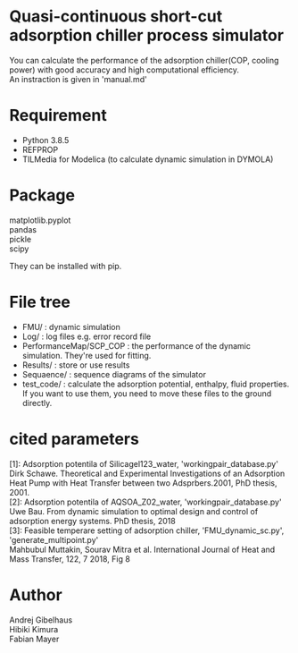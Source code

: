 # Quasi-continuous short-cut adsorption chiller process simulator
You can calculate the performance of the adsorption chiller(COP, cooling power) with good accuracy and high computational efficiency.  
An instraction is given in 'manual.md'


# Requirement
* Python 3.8.5  
* REFPROP  
* TILMedia for Modelica (to calculate dynamic simulation in DYMOLA)  

# Package 
matplotlib.pyplot  
pandas  
pickle  
scipy   

They can be installed with pip.

# File tree
* FMU/ : dynamic simulation  
* Log/ : log files e.g. error record file  
* PerformanceMap/SCP_COP : the performance of the dynamic simulation. They're used for fitting.
* Results/ : store or use results
* Sequaence/ : sequence diagrams of the simulator
* test_code/ : calculate the adsorption potential, enthalpy, fluid properties. If you want to use them, you need to move these files to the ground directly.

# cited parameters
[1]: Adsorption potentila of Silicagel123_water, 'workingpair_database.py'  
Dirk Schawe. Theoretical and Experimental Investigations of an Adsorption Heat Pump with Heat Transfer between two Adsprbers.2001, PhD thesis, 2001.  
[2]: Adsorption potentila of AQSOA_Z02_water, 'workingpair_database.py'  
Uwe Bau. From dynamic simulation to optimal design and control of adsorption energy systems. PhD thesis, 2018  
[3]: Feasible temperare setting of adsorption chiller, 'FMU_dynamic_sc.py', 'generate_multipoint.py'  
Mahbubul Muttakin, Sourav Mitra et al. International Journal of Heat and Mass Transfer, 122, 7 2018, Fig 8

# Author
Andrej  Gibelhaus  
Hibiki Kimura  
Fabian Mayer  
